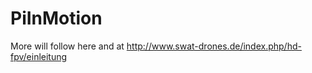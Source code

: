 PiInMotion
==========

More will follow here and at http://www.swat-drones.de/index.php/hd-fpv/einleitung
